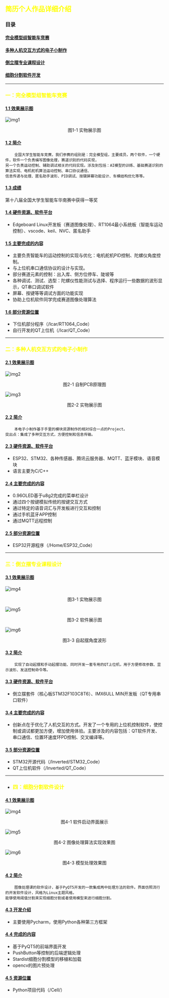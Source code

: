 ## <font color="yellow">简历个人作品详细介绍</font>
### <a name="目录"></a>目录

#### [完全模型组智能车竞赛](#第一部分)
#### [多种人机交互方式的电子小制作](#第二部分)
#### [倒立摆专业课程设计](#第三部分)
#### [细胞分割软件开发](#第四部分)

---

### <font color="yellow"><a name="第一部分"></a>一：完全模型组智能车竞赛</font>
#### [1.1 效果展示图](#1.1)
![img1](./img/Icar1.png)
<center>图1-1 实物展示图</center>

#### [1.2 简介](#1.2)

```
    全国大学生智能车竞赛，我们参赛的组别是：完全模型组，主要成员，两个软件，一个硬件，软件一个负责编写图像处理，赛道识别的代码实现，
另一个负责运动控制、辅助调试相关的代码实现。涉及到包括：AI模型的训练、基础赛道识别的算法实现、电机舵机算法运动控制、串口协议通信、
信息传递与处理、匿名助手波形、PID调试、按键屏幕功能设计、车模结构优化等等。
```

#### [1.3 成绩](#1.3)
第十八届全国大学生智能车华南赛中获得一等奖
#### [1.4 硬件资源、软件平台](#1.4)
- Edgeboard Linux开发板（赛道图像处理）、RT1064最小系统板（智能车运动控制）、vscode、keil、NVC、匿名助手
#### [1.5 主要完成的内容](#1.5)
- 主要负责智能车的运动控制的实现与优化：电机舵机PID控制、陀螺仪角度控制。
- 与上位机串口通信协议的设计与实现。
- 部分赛道元素的控制：出入库、侧方位停车、陡坡等
- 各种调试、测试、选型：陀螺仪性能测试与选择、程序运行一些数据的波形显示，QT串口调试软件
- 屏幕、按键等等调试方面的功能实现
- 协助上位机软件同学完成赛道图像处理算法
#### [1.6 部分资源位置](#1.6)
- 下位机部分程序（/Icar/RT1064_Code）
- 自行开发的QT上位机（/Icar/QT_Code）

---

### <font color="yellow"><a name="第二部分"></a>二：多种人机交互方式的电子小制作</font>
#### [2.1 效果展示图](#2.1)

![img2](./img/PCB2.png)
<center>图2-1 自制PCB原理图</center>

![img3](./img/Home1.png)
<center>图2-2 实物展示图</center>

#### [2.2 简介](#2.2)
```
    本电子小制作基于手里的模块资源制作的相对综合一点的Project。
突出点：集成了多种交互方式，方便控制和信息传输。
```

#### [2.3 硬件资源、软件平台](#2.3)
- ESP32、STM32、各种传感器、腾讯云服务器、MQTT、蓝牙模块、语音模块
- 语言主要为C/C++
#### [2.4 主要完成的内容](#2.4)
- 0.96OLED基于u8g2完成的菜单栏设计
- 通过四个按键模拟传统的按键交互方式
- 通过特定的语音词汇与开发板进行交互和控制
- 通过手机蓝牙APP控制
- 通过MQTT远程控制
#### [2.5 部分资源位置](#2.5)
- ESP32开源程序（/Home/ESP32_Code）

---

### <font color="yellow"><a name="第三部分"></a>三：倒立摆专业课程设计</font>
#### [3.1 效果展示图](#3.1)
![img4](./img/Inverted1.png)
<center>图3-1 实物展示图</center>

![img5](./img/Inverted2.png)
<center>图3-2 软件展示图</center>

![img6](./img/Inverted3.png)
<center>图3-3 自起摆角度波形</center>

#### [3.2 简介](#3.2)
```
    实现了自动起摆和手动起摆功能、同时开发一套专用的QT上位机，用于方便修改参数、显示波形、发送控制命令等。
```

#### [3.3 硬件资源、软件平台](#3.3)
- 倒立摆套件（核心板STM32F103C8T6）、IMX6ULL MIN开发板（QT专用串口软件）
#### [3.4 主要完成的内容](#3.4)
- 创新点在于优化了人机交互的方式。开发了一个专用的上位机控制软件，使控制或调试都更加方便，增加使用体验。主要涉及的内容包括：QT软件开发、串口通信、位置环速度环PD控制、交叉编译等。
#### [3.5 部分资源位置](#3.5)
- STM32开源代码（/Inverted/STM32_Code）
- QT上位机软件（/Inverted/QT_Code）

---

- ### <font color="yellow"><a name="第四部分"></a>四：细胞分割软件设计</font>
#### [4.1 效果展示图](#4.1)
![img4](./img/cell1.png)
<center>图4-1 软件启动界面展示</center>

![img5](./img/cell2.png)
<center>图4-2 图像处理算法实现效果图</center>

![img6](./img/cell3.png)
<center>图4-3 模型处理效果图</center>

#### [4.2 简介](#4.2)
```
    图像处理课的软件设计，基于PyQT5开发的一款集成两中处理方法的软件。界面仿照流行的开发软件设计，风格为Linux主题风格，
能够使用阈值分割来实现细胞分割或者使用模型来进行细胞分割。
```

#### [4.3 开发介绍](#4.3)
- 主要使用Pycharm，使用Python各种第三方框架
#### [4.4 完成的内容](#4.4)
- 基于PyQT5的前端界面开发
- PushButton等控制的后端逻辑处理
- Stardist细胞分割模型的移植和加载
- opencv的图片预处理
#### [4.5 资源位置](#4.5)
- Python项目代码（/Cell/）
